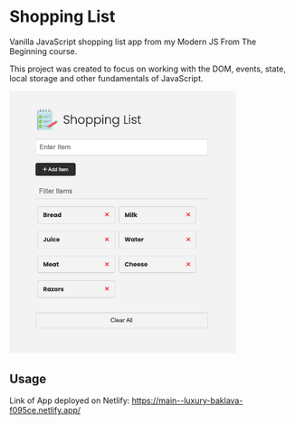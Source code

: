 # Shopping List

Vanilla JavaScript shopping list app from my Modern JS From The Beginning course.

This project was created to focus on working with the DOM, events, state, local storage and other fundamentals of JavaScript.

<img src="images/screen.png" width="400">

## Usage

Link of App deployed on Netlify: https://main--luxury-baklava-f095ce.netlify.app/
